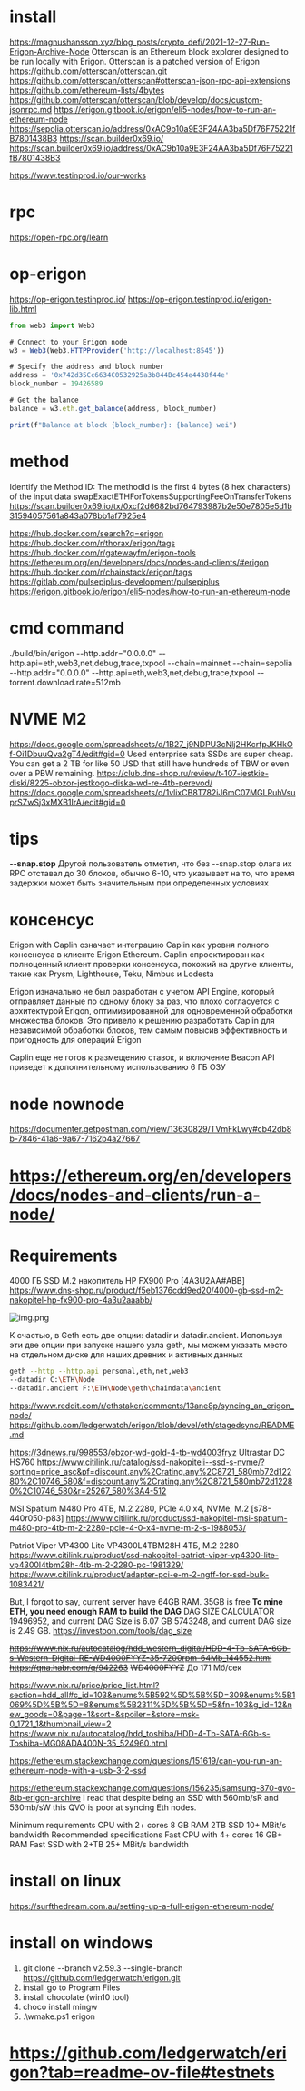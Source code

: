 # install
https://magnushansson.xyz/blog_posts/crypto_defi/2021-12-27-Run-Erigon-Archive-Node
Otterscan is an Ethereum block explorer designed to be run locally with Erigon. Otterscan is a patched version of Erigon
https://github.com/otterscan/otterscan.git
https://github.com/otterscan/otterscan#otterscan-json-rpc-api-extensions
https://github.com/ethereum-lists/4bytes
https://github.com/otterscan/otterscan/blob/develop/docs/custom-jsonrpc.md
https://erigon.gitbook.io/erigon/eli5-nodes/how-to-run-an-ethereum-node
https://sepolia.otterscan.io/address/0xAC9b10a9E3F24AA3ba5Df76F75221fB7801438B3
https://scan.builder0x69.io/
https://scan.builder0x69.io/address/0xAC9b10a9E3F24AA3ba5Df76F75221fB7801438B3

https://www.testinprod.io/our-works
# rpc
https://open-rpc.org/learn
# op-erigon
https://op-erigon.testinprod.io/
https://op-erigon.testinprod.io/erigon-lib.html


```js
from web3 import Web3

# Connect to your Erigon node
w3 = Web3(Web3.HTTPProvider('http://localhost:8545'))

# Specify the address and block number
address = '0x742d35Cc6634C0532925a3b844Bc454e4438f44e'
block_number = 19426589

# Get the balance
balance = w3.eth.get_balance(address, block_number)

print(f"Balance at block {block_number}: {balance} wei")

```

# method
Identify the Method ID: The methodId is the first 4 bytes (8 hex characters) of the input data
swapExactETHForTokensSupportingFeeOnTransferTokens
https://scan.builder0x69.io/tx/0xcf2d6682bd764793987b2e50e7805e5d1b31594057561a843a078bb1af7925e4


https://hub.docker.com/search?q=erigon
https://hub.docker.com/r/thorax/erigon/tags
https://hub.docker.com/r/gatewayfm/erigon-tools
https://ethereum.org/en/developers/docs/nodes-and-clients/#erigon
https://hub.docker.com/r/chainstack/erigon/tags
https://gitlab.com/pulsepiplus-development/pulsepiplus
https://erigon.gitbook.io/erigon/eli5-nodes/how-to-run-an-ethereum-node

# cmd command
./build/bin/erigon --http.addr="0.0.0.0" --http.api=eth,web3,net,debug,trace,txpool
--chain=mainnet
--chain=sepolia
--http.addr="0.0.0.0" --http.api=eth,web3,net,debug,trace,txpool
--torrent.download.rate=512mb
# NVME M2
https://docs.google.com/spreadsheets/d/1B27_j9NDPU3cNlj2HKcrfpJKHkOf-Oi1DbuuQva2gT4/edit#gid=0
Used enterprise sata SSDs are super cheap. You can get a 2 TB for like 50 USD that still have hundreds of TBW or even over a PBW remaining.
https://club.dns-shop.ru/review/t-107-jestkie-diski/8225-obzor-jestkogo-diska-wd-re-4tb-perevod/
https://docs.google.com/spreadsheets/d/1vlixCB8T782iJ6mC07MGLRuhVsuprSZwSj3xMXB1IrA/edit#gid=0
# tips
**--snap.stop**
Другой пользователь отметил, что без --snap.stop флага их RPC отставал до 30 блоков, 
обычно 6-10, что указывает на то, 
что время задержки может быть значительным при определенных условиях
# консенсус
Erigon with Caplin означает интеграцию Caplin как уровня полного консенсуса 
в клиенте Erigon Ethereum. Caplin спроектирован как полноценный клиент проверки консенсуса, 
похожий на другие клиенты, такие как Prysm, Lighthouse, Teku, Nimbus и Lodesta

Erigon изначально не был разработан с учетом API Engine, 
который отправляет данные по одному блоку за раз, что плохо согласуется с архитектурой Erigon,
оптимизированной для одновременной обработки множества блоков. 
Это привело к решению разработать Caplin для независимой обработки блоков, 
тем самым повысив эффективность и пригодность для операций Erigon

Caplin еще не готов к размещению ставок,
и включение Beacon API приведет к дополнительному использованию 6 ГБ ОЗУ
# node nownode
https://documenter.getpostman.com/view/13630829/TVmFkLwy#cb42db8b-7846-41a6-9a67-7162b4a27667
# https://ethereum.org/en/developers/docs/nodes-and-clients/run-a-node/
# Requirements
4000 ГБ SSD M.2 накопитель HP FX900 Pro [4A3U2AA#ABB]
https://www.dns-shop.ru/product/f5eb1376cdd9ed20/4000-gb-ssd-m2-nakopitel-hp-fx900-pro-4a3u2aaabb/




![img.png](img.png)

К счастью, в Geth есть две опции: datadir и datadir.ancient. 
Используя эти две опции при запуске нашего узла geth, 
мы можем указать место на отдельном диске для наших древних и активных данных

```bash
geth --http --http.api personal,eth,net,web3 
--datadir C:\ETH\Node 
--datadir.ancient F:\ETH\Node\geth\chaindata\ancient
```

https://www.reddit.com/r/ethstaker/comments/13ane8p/syncing_an_erigon_node/
https://github.com/ledgerwatch/erigon/blob/devel/eth/stagedsync/README.md


https://3dnews.ru/998553/obzor-wd-gold-4-tb-wd4003fryz
Ultrastar DC HS760
https://www.citilink.ru/catalog/ssd-nakopiteli--ssd-s-nvme/?sorting=price_asc&pf=discount.any%2Crating.any%2C8721_580mb72d12280%2C10746_580&f=discount.any%2Crating.any%2C8721_580mb72d12280%2C10746_580&r=25267_580%3A4-512

MSI Spatium M480 Pro 4ТБ, M.2 2280, PCIe 4.0 x4, NVMe, M.2 [s78-440r050-p83]
https://www.citilink.ru/product/ssd-nakopitel-msi-spatium-m480-pro-4tb-m-2-2280-pcie-4-0-x4-nvme-m-2-s-1988053/

Patriot Viper VP4300 Lite VP4300L4TBM28H 4ТБ, M.2 2280
https://www.citilink.ru/product/ssd-nakopitel-patriot-viper-vp4300-lite-vp4300l4tbm28h-4tb-m-2-2280-pc-1981329/
https://www.citilink.ru/product/adapter-pci-e-m-2-ngff-for-ssd-bulk-1083421/


But, I forgot to say, current server have 64GB RAM. 35GB is free
**To mine ETH, you need enough RAM to build the DAG**
DAG SIZE CALCULATOR
19496952, and current
DAG Size is 6.07 GB
5743248, and current 
DAG size is 2.49 GB.
https://investoon.com/tools/dag_size

~~https://www.nix.ru/autocatalog/hdd_western_digital/HDD-4-Tb-SATA-6Gb-s-Western-Digital-RE-WD4000FYYZ-35-7200rpm-64Mb_144552.html~~
~~https://qna.habr.com/q/942263~~
~~WD4000FYYZ~~
До 171 Мб/сек

https://www.nix.ru/price/price_list.html?section=hdd_all#c_id=103&enums%5B592%5D%5B%5D=309&enums%5B1069%5D%5B%5D=8&enums%5B2311%5D%5B%5D=5&fn=103&g_id=12&new_goods=0&page=1&sort=&spoiler=&store=msk-0_1721_1&thumbnail_view=2
https://www.nix.ru/autocatalog/hdd_toshiba/HDD-4-Tb-SATA-6Gb-s-Toshiba-MG08ADA400N-35_524960.html

https://ethereum.stackexchange.com/questions/151619/can-you-run-an-ethereum-node-with-a-usb-3-2-ssd

https://ethereum.stackexchange.com/questions/156235/samsung-870-qvo-8tb-erigon-archive
I read that despite being an SSD with 560mb/sR and 530mb/sW this QVO is poor at syncing Eth nodes.

Minimum requirements
CPU with 2+ cores
8 GB RAM
2TB SSD
10+ MBit/s bandwidth
Recommended specifications
Fast CPU with 4+ cores
16 GB+ RAM
Fast SSD with 2+TB
25+ MBit/s bandwidth

# install on linux
https://surfthedream.com.au/setting-up-a-full-erigon-ethereum-node/
# install on windows

1) git clone --branch v2.59.3 --single-branch https://github.com/ledgerwatch/erigon.git
2) install go to Program Files
3) install chocolate (win10 tool)
4) choco install mingw
5) .\wmake.ps1 erigon


# https://github.com/ledgerwatch/erigon?tab=readme-ov-file#testnets